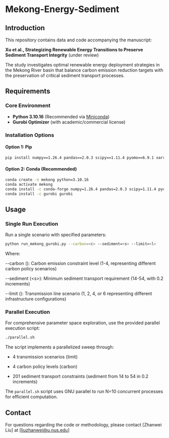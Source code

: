 # Mekong-Energy-Sediment

## Introduction

This repository contains data and code accompanying the manuscript:

**Xu et al., Strategizing Renewable Energy Transitions to Preserve Sediment Transport Integrity** (under review)

The study investigates optimal renewable energy deployment strategies in the Mekong River basin that balance carbon emission reduction targets with the preservation of critical sediment transport processes.

## Requirements

### Core Environment
- **Python 3.10.16** (Recommended via [Miniconda](https://docs.conda.io/en/latest/miniconda.html))
- **Gurobi Optimizer** (with academic/commercial license)

### Installation Options

#### Option 1: Pip

```bash
pip install numpy==1.26.4 pandas==2.0.3 scipy==1.11.4 pyomo==6.9.1 xarray==2023.6.0 gurobipy==12.0.1
```
#### Option 2: Conda (Recommended)

```bash
conda create -n mekong python=3.10.16
conda activate mekong
conda install -c conda-forge numpy=1.26.4 pandas=2.0.3 scipy=1.11.4 pyomo=6.9.1 xarray=2023.6.0
conda install -c gurobi gurobi
```

## Usage
### Single Run Execution
Run a single scenario with specified parameters:

```bash
python run_mekong_gurobi.py --carbon=<c> --sediment=<s> --limit=<l>
```

Where:

--carbon (<c>): Carbon emission constraint level (1-4, representing different carbon policy scenarios)

--sediment (\<s\>): Minimum sediment transport requirement (14-54, with 0.2 increments)

--limit (<l>): Transmission line scenario (1, 2, 4, or 6 representing different infrastructure configurations)

### Parallel Execution
For comprehensive parameter space exploration, use the provided parallel execution script:

```bash
./parallel.sh
```
The script implements a parallelized sweep through:

+ 4 transmission scenarios (limit)

+ 4 carbon policy levels (carbon)

+ 201 sediment transport constraints (sediment from 14 to 54 in 0.2 increments)

The `parallel.sh` script uses GNU parallel to run N=10 concurrent processes for efficient computation.

## Contact
For questions regarding the code or methodology, please contact [Zhanwei Liu] at [liuzhanwei@u.nus.edu]
